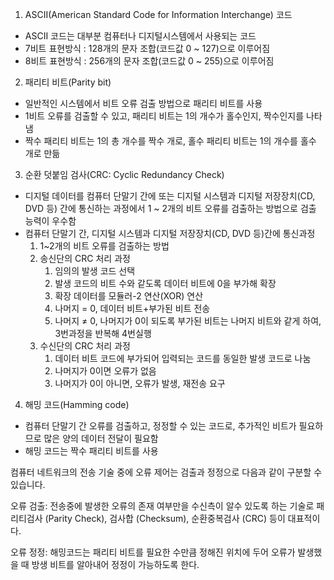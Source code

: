 1. ASCII(American Standard Code for Information Interchange) 코드

- ASCII 코드는 대부분 컴퓨터나 디지털시스템에서 사용되는 코드
- 7비트 표현방식 : 128개의 문자 조합(코드값 0 ~ 127)으로 이루어짐
- 8비트 표현방식 : 256개의 문자 조합(코드값 0 ~ 255)으로 이루어짐

2. 패리티 비트(Parity bit)

- 일반적인 시스템에서 비트 오류 검출 방법으로 패리티 비트를 사용
- 1비트 오류를 검출할 수 있고, 패리티 비트는 1의 개수가 홀수인지, 짝수인지를 나타냄
- 짝수 패리티 비트는 1의 총 개수를 짝수 개로, 홀수 패리티 비트는 1의 개수를 홀수 개로 만듦

3. 순환 덧붙임 검사(CRC: Cyclic Redundancy Check)

- 디지털 데이터를 컴퓨터 단말기 간에 또는 디지털 시스템과 디지털 저장장치(CD, DVD 등) 간에 통신하는 과정에서 1 ~ 2개의 비트 오류를 검출하는 방법으로 검출 능력이 우수함
- 컴퓨터 단말기 간, 디지털 시스템과 디지털 저장장치(CD, DVD 등)간에 통신과정
    1. 1~2개의 비트 오류를 검출하는 방법
    2. 송신단의 CRC 처리 과정
        1. 임의의 발생 코드 선택
        2. 발생 코드의 비트 수와 같도록 데이터 비트에 0을 부가해 확장
        3. 확장 데이터를 모듈러-2 연산(XOR) 연산
        4. 나머지 = 0, 데이터 비트+부가된 비트 전송
        5. 나머지 ≠ 0, 나머지가 0이 되도록 부가된 비트는 나머지 비트와 같게 하여, 3번과정을 반복해 4번실행
    3. 수신단의 CRC 처리 과정
        1. 데이터 비트 코드에 부가되어 입력되는 코드를 동일한 발생 코드로 나눔
        2. 나머지가 0이면 오류가 없음
        3. 나머지가 0이 아니면, 오류가 발생, 재전송 요구

4. 해밍 코드(Hamming code)

- 컴퓨터 단말기 간 오류를 검출하고, 정정할 수 있는 코드로, 추가적인 비트가 필요하므로 많은 양의 데이터 전달이 필요함
- 해밍 코드는 짝수 패리티 비트를 사용

컴퓨터 네트워크의 전송 기술 중에 오류 제어는 검출과 정정으로 다음과 같이 구분할 수 있습니다.

오류 검출: 전송중에 발생한 오류의 존재 여부만을 수신측이 알수 있도록 하는 기술로  패리티검사 (Parity Check), 검사합 (Checksum), 순환중복검사 (CRC) 등이 대표적이다.

오류 정정: 해밍코드는 패리티 비트를 필요한 수만큼 정해진 위치에 두어 오류가 발생했을 때 방생 비트를 알아내어 정정이 가능하도록 한다.